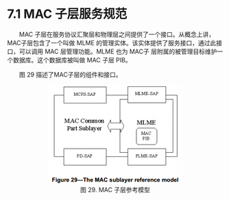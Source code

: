 # 7.1 MAC 子层服务规范

　　MAC 子层在服务协议汇聚层和物理层之间提供了一个接口。从概念上讲，MAC子层包含了一个叫做 MLME 的管理实体。该实体提供了服务接口，通过此接口，可以调用 MAC 层管理功能。MLME 也为 MAC子 层附属的被管理目标维护一个数据库。这个数据库被叫做 MAC 子层 PIB。

　　图 29 描述了MAC子层的组件和接口。
  
<center><img src="../images/Image 29.png"/></center>
<center>图 29. MAC 子层参考模型 </center>